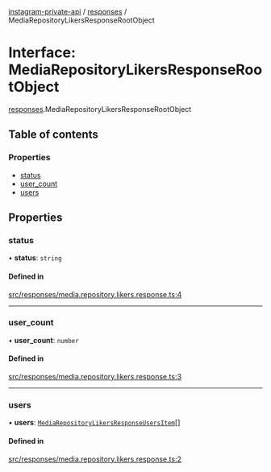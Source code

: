 [instagram-private-api](../../README.md) / [responses](../../modules/responses.md) / MediaRepositoryLikersResponseRootObject

# Interface: MediaRepositoryLikersResponseRootObject

[responses](../../modules/responses.md).MediaRepositoryLikersResponseRootObject

## Table of contents

### Properties

- [status](MediaRepositoryLikersResponseRootObject.md#status)
- [user\_count](MediaRepositoryLikersResponseRootObject.md#user_count)
- [users](MediaRepositoryLikersResponseRootObject.md#users)

## Properties

### status

• **status**: `string`

#### Defined in

[src/responses/media.repository.likers.response.ts:4](https://github.com/Nerixyz/instagram-private-api/blob/4971f34/src/responses/media.repository.likers.response.ts#L4)

___

### user\_count

• **user\_count**: `number`

#### Defined in

[src/responses/media.repository.likers.response.ts:3](https://github.com/Nerixyz/instagram-private-api/blob/4971f34/src/responses/media.repository.likers.response.ts#L3)

___

### users

• **users**: [`MediaRepositoryLikersResponseUsersItem`](MediaRepositoryLikersResponseUsersItem.md)[]

#### Defined in

[src/responses/media.repository.likers.response.ts:2](https://github.com/Nerixyz/instagram-private-api/blob/4971f34/src/responses/media.repository.likers.response.ts#L2)
